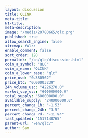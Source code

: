 ```yaml
---
layout: discussion
title: QLINK
meta-title: 
h1-title: 
meta-description: 
image: "/media/20780665/qlc.png"
published: true
allow_search_engine: false
sitemap: false
enable_comment: false
sort_order: 198
permalink: "/en/qlc/discussion.html"
coin_a_symbol: "QLC"
coin_a_name: "QLINK"
coin_a_lower_case: "qlc"
price_usd: "0.380562"
price_btc: "0.00003239"
24h_volume_usd: "4226270.0"
market_cap_usd: "600000000.0"
total_supply: "600000000.0"
available_supply: "240000000.0"
percent_change_1h: "-1.53"
percent_change_24h: "3.5"
percent_change_7d: "-11.84"
last_updated: "1517140765"
parent-url: "/en/qlc/"
author: Sam
---
```


